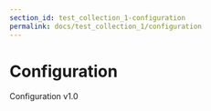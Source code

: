 ```yaml
---
section_id: test_collection_1-configuration
permalink: docs/test_collection_1/configuration
---
```


# Configuration

Configuration v1.0
